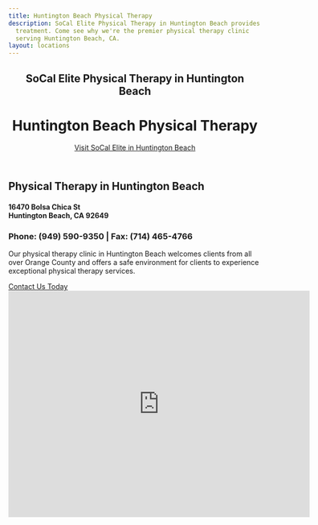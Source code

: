 ```yaml
---
title: Huntington Beach Physical Therapy
description: SoCal Elite Physical Therapy in Huntington Beach provides 1-on-1 physical therapy
  treatment. Come see why we're the premier physical therapy clinic
  serving Huntington Beach, CA.
layout: locations
---
```


<!-- Huntington Beach Location Page -->
  <header id="huntington-beach">
    <div class="container">
      <div class="intro-text">
        <div><h2 class="intro-lead-in">SoCal Elite Physical Therapy in Huntington Beach</h2></div>
        <div><h1 class="intro-heading">Huntington Beach Physical Therapy</h1></div>
        <a href="#location-content" class="page-scroll btn btn-xl">Visit SoCal Elite in Huntington Beach</a>
      </div>
    </div>
  </header>
  <section id="location-content">
    <div class="container">
      <div class="row">
        <div class="col-lg-6">
          <h2 class="section-heading">Physical Therapy in Huntington Beach</h2>
          <h4 class="subheading">16470 Bolsa Chica St<br> Huntington Beach, CA 92649</h4>
          <h3 class="section-subheading text-muted locations">Phone: (949) 590-9350 | Fax: (714) 465-4766</h3>
          <p class="text-muted">Our physical therapy clinic in Huntington Beach welcomes clients from all over Orange County and offers a safe environment for clients to experience exceptional physical therapy services.</p>
          <a href="#contact" class="page-scroll btn btn-xl" id="location-contact-btn">Contact Us Today</a>
        </div>
        <div class="col-lg-6">
          <iframe src="https://www.google.com/maps/embed?pb=!1m18!1m12!1m3!1d3318.4462925008434!2d-118.04321478465887!3d33.72327394244133!2m3!1f0!2f0!3f0!3m2!1i1024!2i768!4f13.1!3m3!1m2!1s0x80dd25c0b0bfcafd%3A0x7693511e0dc69c34!2s16470%20Bolsa%20Chica%20St%2C%20Huntington%20Beach%2C%20CA%2092649!5e0!3m2!1sen!2sus!4v1642000907746!5m2!1sen!2sus" width="600" height="450" frameborder="0" style="border:0;" allowfullscreen="" aria-hidden="false" tabindex="0"></iframe>
        </div>
      </div>
    </div>
  </section>
